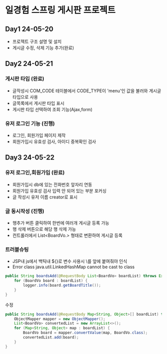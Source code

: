 # 일경험 스프링 게시판 프로젝트 



## Day1 24-05-20
- 프로젝트 구조 설명 및 설치
- 게시글 수정, 삭제 기능 추가(완료)



## Day2 24-05-21

### 게시판 타입 (완료)
- 글작성시 COM_CODE 테이블에서 CODE_TYPE이 'menu'인 값을 불러와 게시글타입으로 사용
- 글목록에서 게시판 타입 표시
- 게시판 타입 선택하여 조회 기능(Ajax,form)

### 유저 로그인 기능 (진행)
- 로그인, 회원가입 페이지 제작
- 회원가입시 유효성 검사, 아이디 중복확인 검사



## Day3 24-05-22

### 유저 로그인,회원가입 (완료)
- 회원가입시 db에 있는 전화번호 앞자리 연동
- 회원가입 유효성 검사 입력 안 되어 있는 부분 포커싱
- 글 작성시 유저 이름 creator로 표시
 
### 글 동시작성 (진행)
- 행추가 버튼 클릭하여 한번에 여러개 게시글 등록 가능
- 행 삭제 버튼으로 해당 행 삭제 가능
- 컨트롤러에서 List<BoardVo.> 형태로 변환하여 게시글 등록

### 트러블슈팅
- JSP내 js에서 백틱내 ${}로 변수 사용시 \를 앞에 붙여줘야 인식  
- Error class java.util.LinkedHashMap cannot be cast to class

```java
public String boardsAdd(@RequestBody List<BoardVo> boardList) throws Exception{
    for (BoardVo board : boardList) {
        logger.info(board.getBoardTitle());
    }
}
```
수정 
```java
public String boardsAdd(@RequestBody Map<String, Object>[] boardList) throws Exception {
    ObjectMapper mapper = new ObjectMapper();
    List<BoardVo> convertedList = new ArrayList<>();
    for (Map<String, Object> map : boardList) {
        BoardVo board = mapper.convertValue(map, BoardVo.class);
        convertedList.add(board);
    }
}
```

